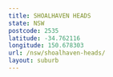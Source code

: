 ```yaml
---
title: SHOALHAVEN HEADS
state: NSW
postcode: 2535
latitude: -34.762116
longitude: 150.678303
url: /nsw/shoalhaven-heads/
layout: suburb
---
```

